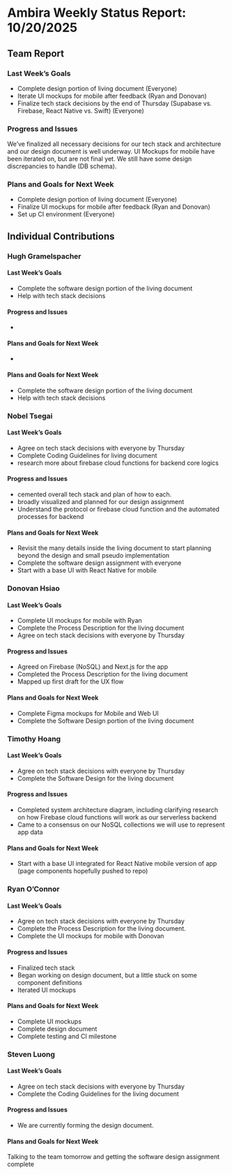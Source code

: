 # Ambira Weekly Status Report: 10/20/2025

## Team Report

### Last Week’s Goals
- Complete design portion of living document (Everyone)
- Iterate UI mockups for mobile after feedback (Ryan and Donovan)
- Finalize tech stack decisions by the end of Thursday (Supabase vs. Firebase, React Native vs. Swift) (Everyone)

### Progress and Issues
We’ve finalized all necessary decisions for our tech stack and architecture and our design document is well underway. UI Mockups for mobile have been iterated on, but are not final yet. We still have some design discrepancies to handle (DB schema).

### Plans and Goals for Next Week
- Complete design portion of living document (Everyone)
- Finalize UI mockups for mobile after feedback (Ryan and Donovan)
- Set up CI environment (Everyone)

## Individual Contributions

### Hugh Gramelspacher

#### Last Week’s Goals
- Complete the software design portion of the living document
- Help with tech stack decisions

#### Progress and Issues
- 

#### Plans and Goals for Next Week
- 

#### Plans and Goals for Next Week
- Complete the software design portion of the living document
- Help with tech stack decisions

### Nobel Tsegai

#### Last Week’s Goals
- Agree on tech stack decisions with everyone by Thursday
- Complete Coding Guidelines for living document
- research more about firebase cloud functions for backend core logics

#### Progress and Issues
- cemented overall tech stack and plan of how to each.
- broadly visualized and planned for our design assignment 
- Understand the protocol or firebase cloud function and the automated processes for backend 

#### Plans and Goals for Next Week
- Revisit the many details inside the living document to start planning beyond the design and small pseudo implementation 
- Complete the software design assignment with everyone
- Start with a base UI with React Native for mobile 

### Donovan Hsiao

#### Last Week’s Goals
- Complete UI mockups for mobile with Ryan
- Complete the Process Description for the living document
- Agree on tech stack decisions with everyone by Thursday

#### Progress and Issues
- Agreed on Firebase (NoSQL) and Next.js for the app
- Completed the Process Description for the living document
- Mapped up first draft for the UX flow

#### Plans and Goals for Next Week
- Complete Figma mockups for Mobile and Web UI
- Complete the Software Design portion of the living document

### Timothy Hoang

#### Last Week’s Goals
- Agree on tech stack decisions with everyone by Thursday
- Complete the Software Design for the living document

#### Progress and Issues
-  Completed system architecture diagram, including clarifying research on how Firebase cloud functions will work as our serverless backend
- Came to a consensus on our NoSQL collections we will use to represent app data

#### Plans and Goals for Next Week
- Start with a base UI integrated for React Native mobile version of app (page components hopefully pushed to repo)

### Ryan O’Connor

#### Last Week’s Goals
- Agree on tech stack decisions with everyone by Thursday
- Complete the Process Description for the living document. 
- Complete the UI mockups for mobile with Donovan

#### Progress and Issues
- Finalized tech stack
- Began working on design document, but a little stuck on some component definitions
- Iterated UI mockups

#### Plans and Goals for Next Week
- Complete UI mockups
- Complete design document
- Complete testing and CI milestone

### Steven Luong

#### Last Week’s Goals
- Agree on tech stack decisions with everyone by Thursday
- Complete the Coding Guidelines for the living document

#### Progress and Issues
-  We are currently forming the design document. 


#### Plans and Goals for Next Week
Talking to the team tomorrow and getting the software design assignment complete
